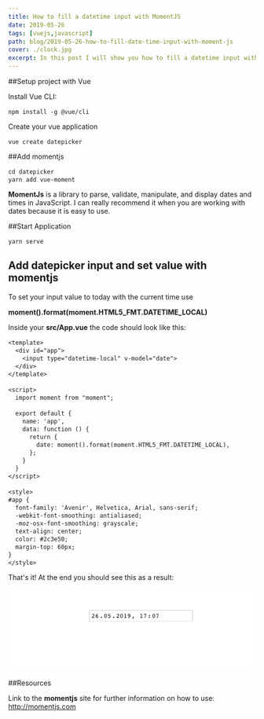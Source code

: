 ```yaml
---
title: How to fill a datetime input with MomentJS
date: 2019-05-26
tags: [vuejs,javascript]
path: blog/2019-05-26-how-to-fill-date-time-input-with-moment-js
cover: ./clock.jpg
excerpt: In this post I will show you how to fill a datetime input with MomentJS
---
```

##Setup project with Vue

Install Vue CLI:

```
npm install -g @vue/cli
```

Create your vue application

```
vue create datepicker
```

##Add momentjs

```
cd datepicker
yarn add vue-moment
```
**MomentJs** is a library to parse, validate, manipulate, and display dates and times in JavaScript.
I can really recommend it when you are working with dates because it is easy to use.

##Start Application

```
yarn serve
```

## Add datepicker input and set value with momentjs

To set your input value to today with the current time use 

**moment().format(moment.HTML5_FMT.DATETIME_LOCAL)**

Inside your **src/App.vue** the code should look like this:

```vuejs
<template>
  <div id="app">
    <input type="datetime-local" v-model="date">
  </div>
</template>

<script>
  import moment from "moment";

  export default {
    name: 'app',
    data: function () {
      return {
        date: moment().format(moment.HTML5_FMT.DATETIME_LOCAL),
      };
    }
  }
</script>

<style>
#app {
  font-family: 'Avenir', Helvetica, Arial, sans-serif;
  -webkit-font-smoothing: antialiased;
  -moz-osx-font-smoothing: grayscale;
  text-align: center;
  color: #2c3e50;
  margin-top: 60px;
}
</style>
```

That's it! At the end you should see this as a result:

 ![result](./result.png)
 
 
 ##Resources
 
 Link to the **momentjs** site for further information on how to use: 
 http://momentjs.com

   
   

    


    
    
    
    
   

   

